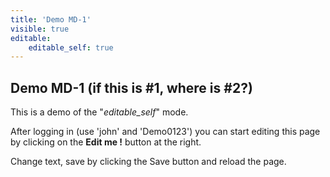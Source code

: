 ```yaml
---
title: 'Demo MD-1'
visible: true
editable:
    editable_self: true
---
```


## Demo MD-1 (if this is #1, where is #2?)

This is a demo of the "<i>editable_self</i>" mode.

After logging in (use 'john' and 'Demo0123') you can start editing this page by clicking on the <b>Edit me !</b> button at the right.

Change text, save by clicking the Save button and reload the page.
